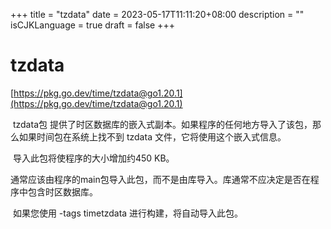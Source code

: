 +++
title = "tzdata"
date = 2023-05-17T11:11:20+08:00
description = ""
isCJKLanguage = true
draft = false
+++
# tzdata

[https://pkg.go.dev/time/tzdata@go1.20.1](https://pkg.go.dev/time/tzdata@go1.20.1)



​	tzdata包 提供了时区数据库的嵌入式副本。如果程序的任何地方导入了该包，那么如果时间包在系统上找不到 tzdata 文件，它将使用这个嵌入式信息。

​	导入此包将使程序的大小增加约450 KB。

​	通常应该由程序的main包导入此包，而不是由库导入。库通常不应决定是否在程序中包含时区数据库。

​	如果您使用 -tags timetzdata 进行构建，将自动导入此包。